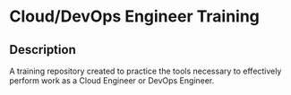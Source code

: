 # Cloud/DevOps Engineer Training

## Description

A training repository created to practice the tools necessary to effectively perform work as a Cloud Engineer or DevOps Engineer.